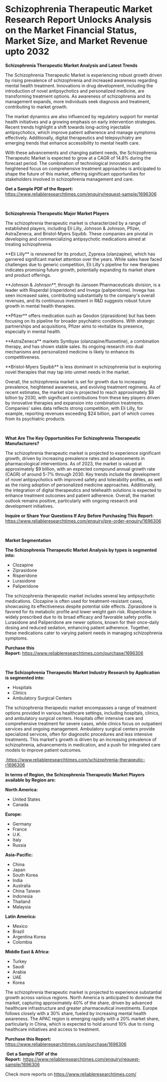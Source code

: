<p><h1>Schizophrenia Therapeutic Market Research Report Unlocks Analysis on the Market Financial Status, Market Size, and Market Revenue upto 2032</h1></p><p><strong>Schizophrenia Therapeutic Market Analysis and Latest Trends</strong></p>
<p><p>The Schizophrenia Therapeutic Market is experiencing robust growth driven by rising prevalence of schizophrenia and increased awareness regarding mental health treatment. Innovations in drug development, including the introduction of novel antipsychotics and personalized medicine, are transforming treatment options. As awareness of schizophrenia and its management expands, more individuals seek diagnosis and treatment, contributing to market growth.</p><p>The market dynamics are also influenced by regulatory support for mental health initiatives and a growing emphasis on early intervention strategies. Recent trends highlight a shift towards long-acting injectable antipsychotics, which improve patient adherence and manage symptoms effectively. Additionally, digital therapeutics and telepsychiatry are emerging trends that enhance accessibility to mental health care.</p><p>With these advancements and changing patient needs, the Schizophrenia Therapeutic Market is expected to grow at a CAGR of 14.8% during the forecast period. The combination of technological innovation and heightened focus on comprehensive treatment approaches is anticipated to shape the future of this market, offering significant opportunities for stakeholders involved in schizophrenia management and care.</p></p>
<p><strong>Get a Sample PDF of the Report:&nbsp;</strong> <a href="https://www.reliableresearchtimes.com/enquiry/request-sample/1696306?utm_campaign=2740&utm_medium=2&utm_source=Github&utm_content=ia&utm_term=27032025&utm_id=schizophrenia-therapeutic">https://www.reliableresearchtimes.com/enquiry/request-sample/1696306</a></p>
<p>&nbsp;</p>
<p><strong>Schizophrenia Therapeutic Major Market Players</strong></p>
<p><p>The schizophrenia therapeutic market is characterized by a range of established players, including Eli Lilly, Johnson & Johnson, Pfizer, AstraZeneca, and Bristol-Myers Squibb. These companies are pivotal in developing and commercializing antipsychotic medications aimed at treating schizophrenia.</p><p>**Eli Lilly** is renowned for its product, Zyprexa (olanzapine), which has garnered significant market attention over the years. While sales have faced challenges due to generic competition, Eli Lilly's pipeline for new therapies indicates promising future growth, potentially expanding its market share and product offerings.</p><p>**Johnson & Johnson**, through its Janssen Pharmaceuticals division, is a leader with Risperdal (risperidone) and Invega (paliperidone). Invega has seen increased sales, contributing substantially to the company's overall revenues, and its continuous investment in R&D suggests robust future growth in mental health therapies.</p><p>**Pfizer** offers medication such as Geodon (ziprasidone) but has been focusing on its pipeline for broader psychiatric conditions. With strategic partnerships and acquisitions, Pfizer aims to revitalize its presence, especially in mental health.</p><p>**AstraZeneca** markets Symbyax (olanzapine/fluoxetine), a combination therapy, and has shown stable sales. Its ongoing research into dual mechanisms and personalized medicine is likely to enhance its competitiveness.</p><p>**Bristol-Myers Squibb** is less dominant in schizophrenia but is exploring novel therapies that may tap into unmet needs in the market.</p><p>Overall, the schizophrenia market is set for growth due to increasing prevalence, heightened awareness, and evolving treatment regimens. As of recent estimates, the market size is projected to reach approximately $8 billion by 2030, with significant contributions from these key players driven by innovative therapies and expansion into combination treatments. Companies’ sales data reflects strong competition, with Eli Lilly, for example, reporting revenues exceeding $24 billion, part of which comes from its psychiatric products.</p></p>
<p>&nbsp;</p>
<p><strong>What Are The Key Opportunities For Schizophrenia Therapeutic Manufacturers?</strong></p>
<p><p>The schizophrenia therapeutic market is projected to experience significant growth, driven by increasing prevalence rates and advancements in pharmacological interventions. As of 2023, the market is valued at approximately $9 billion, with an expected compound annual growth rate (CAGR) of around 5-7% through 2030. Key trends include the development of novel antipsychotics with improved safety and tolerability profiles, as well as the rising adoption of personalized medicine approaches. Additionally, the integration of digital therapeutics and telehealth solutions is expected to enhance treatment outcomes and patient adherence. Overall, the market outlook remains positive, particularly with ongoing research and development initiatives.</p></p>
<p><strong>Inquire or Share Your Questions If Any Before Purchasing This Report:</strong> <a href="https://www.reliableresearchtimes.com/enquiry/pre-order-enquiry/1696306?utm_campaign=2740&utm_medium=2&utm_source=Github&utm_content=ia&utm_term=27032025&utm_id=schizophrenia-therapeutic">https://www.reliableresearchtimes.com/enquiry/pre-order-enquiry/1696306</a></p>
<p>&nbsp;</p>
<p><strong>Market Segmentation</strong></p>
<p><strong>The Schizophrenia Therapeutic Market Analysis by types is segmented into:</strong></p>
<p><ul><li>Clozapine</li><li>Ziprasidone</li><li>Risperidone</li><li>Lurasidone</li><li>Paliperidone</li></ul></p>
<p><p>The schizophrenia therapeutic market includes several key antipsychotic medications. Clozapine is often used for treatment-resistant cases, showcasing its effectiveness despite potential side effects. Ziprasidone is favored for its metabolic profile and lower weight gain risk. Risperidone is widely prescribed due to its broad efficacy and favorable safety profile. Lurasidone and Paliperidone are newer options, known for their once-daily dosing and reduced sedation, enhancing patient adherence. Together, these medications cater to varying patient needs in managing schizophrenia symptoms.</p></p>
<p><strong>Purchase this Report:&nbsp;</strong><a href="https://www.reliableresearchtimes.com/purchase/1696306?utm_campaign=2740&utm_medium=2&utm_source=Github&utm_content=ia&utm_term=27032025&utm_id=schizophrenia-therapeutic">https://www.reliableresearchtimes.com/purchase/1696306</a></p>
<p>&nbsp;</p>
<p><strong>The Schizophrenia Therapeutic Market Industry Research by Application is segmented into:</strong></p>
<p><ul><li>Hospitals</li><li>Clinics</li><li>Ambulatory Surgical Centers</li></ul></p>
<p><p>The schizophrenia therapeutic market encompasses a range of treatment options provided in various healthcare settings, including hospitals, clinics, and ambulatory surgical centers. Hospitals offer intensive care and comprehensive treatment for severe cases, while clinics focus on outpatient services and ongoing management. Ambulatory surgical centers provide specialized services, often for diagnostic procedures and less intensive treatments. This market's growth is driven by an increasing prevalence of schizophrenia, advancements in medication, and a push for integrated care models to improve patient outcomes.</p></p>
<p><a href="https://www.reliableresearchtimes.com/schizophrenia-therapeutic-r1696306?utm_campaign=2740&utm_medium=2&utm_source=Github&utm_content=ia&utm_term=27032025&utm_id=schizophrenia-therapeutic">&nbsp;https://www.reliableresearchtimes.com/schizophrenia-therapeutic-r1696306</a></p>
<p><strong>In terms of Region, the Schizophrenia Therapeutic Market Players available by Region are:</strong></p>
<p>
    <p> <strong> North America: </strong>
        <ul>
            <li>United States</li>
            <li>Canada</li>
        </ul>
        </p> 
    <p> <strong> Europe: </strong>
        <ul>
            <li>Germany</li>
            <li>France</li>
            <li>U.K.</li>
            <li>Italy</li>
            <li>Russia</li>
        </ul>
        </p> 
    <p> <strong> Asia-Pacific: </strong>
        <ul>
            <li>China</li>
            <li>Japan</li>
            <li>South Korea</li>
            <li>India</li>
            <li>Australia</li>
            <li>China Taiwan</li>
            <li>Indonesia</li>
            <li>Thailand</li>
            <li>Malaysia</li>
        </ul>
        </p> 
    <p> <strong> Latin America: </strong>
        <ul>
            <li>Mexico</li>
            <li>Brazil</li>
            <li>Argentina Korea</li>
            <li>Colombia</li>
        </ul>
        </p> 
    <p> <strong> Middle East & Africa: </strong>
        <ul>
            <li>Turkey</li>
            <li>Saudi</li>
            <li>Arabia</li>
            <li>UAE</li>
            <li>Korea</li>
        </ul>
    </p>
    </p>
<p><p>The schizophrenia therapeutic market is projected to experience substantial growth across various regions. North America is anticipated to dominate the market, capturing approximately 40% of the share, driven by advanced healthcare infrastructure and greater pharmaceutical investments. Europe follows closely with a 30% share, fueled by increasing mental health awareness. The APAC region is emerging rapidly with a 20% market share, particularly in China, which is expected to hold around 10% due to rising healthcare initiatives and access to treatment.</p></p>
<p><strong>Purchase this Report: </strong><a href="https://www.reliableresearchtimes.com/purchase/1696306?utm_campaign=2740&utm_medium=2&utm_source=Github&utm_content=ia&utm_term=27032025&utm_id=schizophrenia-therapeutic">https://www.reliableresearchtimes.com/purchase/1696306</a></p>
<p>&nbsp;<strong>Get a Sample PDF of the Report:&nbsp;&nbsp;</strong><a href="https://www.reliableresearchtimes.com/enquiry/request-sample/1696306?utm_campaign=2740&utm_medium=2&utm_source=Github&utm_content=ia&utm_term=27032025&utm_id=schizophrenia-therapeutic">https://www.reliableresearchtimes.com/enquiry/request-sample/1696306</a></p>
<p><strong></strong></p>
<p>Check more reports on <a href="https://www.reliableresearchtimes.com/?utm_campaign=2740&utm_medium=2&utm_source=Github&utm_content=ia&utm_term=27032025&utm_id=schizophrenia-therapeutic">https://www.reliableresearchtimes.com/</a></p>